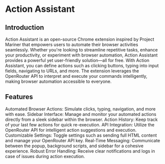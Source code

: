 # Action Assistant

## Introduction
Action Assistant is an open-source Chrome extension inspired by Project Mariner that empowers users to automate their browser activities seamlessly. Whether you're looking to streamline repetitive tasks, enhance your productivity, or experiment with browser automation, Action Assistant provides a powerful yet user-friendly solution—all for free.
With Action Assistant, you can define actions such as clicking buttons, typing into input fields, navigating to URLs, and more. The extension leverages the OpenRouter API to interpret and execute your commands intelligently, making browser automation accessible to everyone.

## Features
Automated Browser Actions: Simulate clicks, typing, navigation, and more with ease.
Sidebar Interface: Manage and monitor your automated actions directly from a sleek sidebar within the browser.
Action History: Keep track of your last few actions for quick re-execution.
API Integration: Utilize the OpenRouter API for intelligent action suggestions and execution.
Customizable Settings: Toggle settings such as sending full HTML content and manage your OpenRouter API key.
Real-Time Messaging: Communicate between the popup, background scripts, and sidebar for a cohesive experience.
Robust Error Handling: Receive clear notifications and logs in case of issues during action execution.
